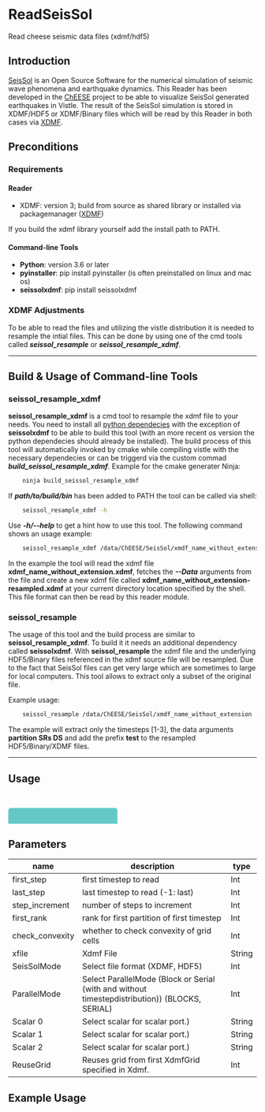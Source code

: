 
# ReadSeisSol
Read cheese seismic data files (xdmf/hdf5)

## Introduction

[SeisSol](https://www.seissol.org/) is an Open Source Software for the numerical simulation of seismic wave phenomena and earthquake dynamics. This Reader has been developed in the [ChEESE](https://cheese-coe.eu/https://cheese-coe.eu/) project to be able to visualize SeisSol generated earthquakes in Vistle. The result of the SeisSol simulation is stored in XDMF/HDF5 or XDMF/Binary files which will be read by this Reader in both cases via [XDMF](https://xdmf.org/index.php/XDMF_Model_and_Format).

## Preconditions

### Requirements

#### Reader

- XDMF: version 3; build from source as shared library or installed via packagemanager ([XDMF](https://xdmf.org/index.php/XDMF_Model_and_Format))

If you build the xdmf library yourself add the install path to PATH.

#### Command-line Tools

- **Python**: version 3.6 or later
- **pyinstaller**: pip install pyinstaller (is often preinstalled on linux and mac os)
- **seissolxdmf**: pip install seissolxdmf

### XDMF Adjustments

To be able to read the files and utilizing the vistle distribution it is needed to resample the intial files. This can be done by using one of the cmd tools called ***seissol_resample*** or ***seissol_resample_xdmf***. 

---

## Build & Usage of Command-line Tools

### seissol_resample_xdmf

**seissol_resample_xdmf** is a cmd tool to resample the xdmf file to your needs. You need to install all [python dependecies](#seissol_resample_xdmf) with the exception of **seissolxdmf** to be able to build this tool (with an more recent os version the python dependecies should already be installed). The build process of this tool will automatically invoked by cmake while compiling vistle with the necessary dependecies or can be triggerd via the custom commad ***build_seissol_resample_xdmf***. Example for the cmake generater Ninja:

```bash
    ninja build_seissol_resample_xdmf
```

If ***path/to/build/bin*** has been added to PATH the tool can be called via shell:

```bash
    seissol_resample_xdmf -h
```

Use ***-h/--help*** to get a hint how to use this tool. The following command shows an usage example:

```bash
    seissol_resample_xdmf /data/ChEESE/SeisSol/xmdf_name_without_extension --version 3 --Data partition SRs T_s RT DS
```

In the example the tool will read the xdmf file **xdmf_name_without_extension.xdmf**, fetches the ***--Data*** arguments from the file and create a new xdmf file called **xdmf_name_without_extension-resampled.xdmf** at your current directory location specified by the shell. This file format can then be read by this reader module.

### seissol_resample

The usage of this tool and the build process are similar to **seissol_resample_xdmf**. To build it it needs an additional dependency called **seissolxdmf**. With **seissol_resample** the xdmf file and the underlying HDF5/Binary files referenced in the xdmf source file will be resampled. Due to the fact that SeisSol files can get very large which are sometimes to large for local computers. This tool allows to extract only a subset of the original file.

Example usage:

```bash
    seissol_resample /data/ChEESE/SeisSol/xmdf_name_without_extension --add2prefix test --version 3 --Data partition SRs DS --idt 1 2 3
```

The example will extract only the timesteps [1-3], the data arguments **partition SRs DS** and add the prefix **test** to the resampled HDF5/Binary/XDMF files.

---

## Usage


<svg width="2214.0" height="270" >
<style>.text { font: normal 24.0px sans-serif;}tspan{ font: italic 24.0px sans-serif;}.moduleName{ font: italic 30px sans-serif;}</style>
<rect x="0" y="30" width="221.39999999999998" height="90" rx="5" ry="5" style="fill:#64c8c8ff;" />
<rect x="6.0" y="90" width="30" height="30" rx="0" ry="0" style="fill:#c8c81eff;" >
<title>ugrid</title></rect>
<rect x="21.0" y="120" width="1.0" height="120" rx="0" ry="0" style="fill:#000000;" />
<rect x="21.0" y="240" width="30" height="1.0" rx="0" ry="0" style="fill:#000000;" />
<text x="57.0" y="243.0" class="text" >UnstructuredGrid<tspan> (ugrid)</tspan></text>
<rect x="42.0" y="90" width="30" height="30" rx="0" ry="0" style="fill:#c8c81eff;" >
<title>Scalar port 0</title></rect>
<rect x="57.0" y="120" width="1.0" height="90" rx="0" ry="0" style="fill:#000000;" />
<rect x="57.0" y="210" width="30" height="1.0" rx="0" ry="0" style="fill:#000000;" />
<text x="93.0" y="213.0" class="text" >Scalar port for attribute 0<tspan> (Scalar port 0)</tspan></text>
<rect x="78.0" y="90" width="30" height="30" rx="0" ry="0" style="fill:#c8c81eff;" >
<title>Scalar port 1</title></rect>
<rect x="93.0" y="120" width="1.0" height="60" rx="0" ry="0" style="fill:#000000;" />
<rect x="93.0" y="180" width="30" height="1.0" rx="0" ry="0" style="fill:#000000;" />
<text x="129.0" y="183.0" class="text" >Scalar port for attribute 1<tspan> (Scalar port 1)</tspan></text>
<rect x="114.0" y="90" width="30" height="30" rx="0" ry="0" style="fill:#c8c81eff;" >
<title>Scalar port 2</title></rect>
<rect x="129.0" y="120" width="1.0" height="30" rx="0" ry="0" style="fill:#000000;" />
<rect x="129.0" y="150" width="30" height="1.0" rx="0" ry="0" style="fill:#000000;" />
<text x="165.0" y="153.0" class="text" >Scalar port for attribute 2<tspan> (Scalar port 2)</tspan></text>
<text x="6.0" y="85.5" class="moduleName" >ReadSeisSol</text></svg>

[outputPorts]:<>


## Parameters
|name|description|type|
|-|-|-|
|first_step|first timestep to read|Int|
|last_step|last timestep to read (-1: last)|Int|
|step_increment|number of steps to increment|Int|
|first_rank|rank for first partition of first timestep|Int|
|check_convexity|whether to check convexity of grid cells|Int|
|xfile|Xdmf File|String|
|SeisSolMode|Select file format (XDMF, HDF5)|Int|
|ParallelMode|Select ParallelMode (Block or Serial (with and without timestepdistribution)) (BLOCKS, SERIAL)|Int|
|Scalar 0|Select scalar for scalar port.)|String|
|Scalar 1|Select scalar for scalar port.)|String|
|Scalar 2|Select scalar for scalar port.)|String|
|ReuseGrid|Reuses grid from first XdmfGrid specified in Xdmf.|Int|

## Example Usage
